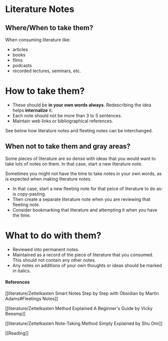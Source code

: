 # Literature Notes

## Where/When to take them?
When consuming literature like:
- articles
- books
- films
- podcasts
- recorded lectures, seminars, etc.

# How to take them?
- These should be **in your own words always**. Redescribing the idea helps **internalize** it.
- Each note should not be more than 3 to 5 sentences.
- Maintain web links or bibliographical references.

See below how literature notes and fleeting notes can be interchanged.

## When not to take them and gray areas?
Some pieces of literature are so dense with ideas that you would want to take lots of notes on them. In that case, start a new literature note.

Sometimes you might not have the time to take notes in your own words, as is expected when making literature notes. 
- In that case, start a new fleeting note for that peice of literature to do as-is copy-pasting. 
- Then create a separate literature note when you are reviewing that fleeting note.
- Consider bookmarking that literature and attempting it when you have the time.

# What to do with them?
- Reviewed into permanent notes.
- Maintained as a record of the piece of literature that you consumed. This should not contain any other notes. 
- Any notes on additions of your own thoughts or ideas should be marked in italics.


#### References
[[literature/Zettelkasten Smart Notes Step by Step with Obsidian by Martin Adams#Fleetings Notes]]

[[literature/Zettelkasten Method Explained A Beginner's Guide by Vicky Beeamp]]

[[literature/Zettelkasten Note-Taking Method Simply Explained by Shu Omi]]

[[Reading]]